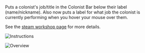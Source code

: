 Puts a colonist's job/title in the Colonist Bar below their label (name/nickname). Also now puts a label for what job the colonist is currently performing when you hover your mouse over them.

See the [steam workshop page](https://steamcommunity.com/sharedfiles/filedetails/?id=2086300611) for more details.

![Instructions](https://images.steamusercontent.com/ugc/10878941685939465802/E1C3A377E4243AB09E2F28864916CA11FE12F0A0/?imw=5000&imh=5000&ima=fit&impolicy=Letterbox&imcolor=%23000000&letterbox=false)

![Overview](https://images.steamusercontent.com/ugc/1699533090630172676/326F23C4D1B68063470CFF53D107E398B0D249F9/?imw=5000&imh=5000&ima=fit&impolicy=Letterbox&imcolor=%23000000&letterbox=false)
